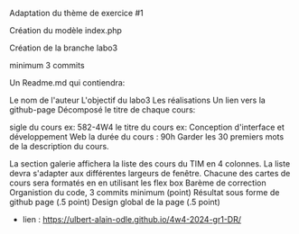 Adaptation du thème de exercice #1

Création du modèle index.php

Création de la branche labo3

minimum 3 commits

Un Readme.md qui contiendra:

Le nom de l'auteur
L'objectif du labo3
Les réalisations
Un lien vers la github-page
Décomposé le titre de chaque cours:

sigle du cours ex: 582-4W4
le titre du cours ex: Conception d'interface et développement Web
la durée du cours : 90h
Garder les 30 premiers mots de la description du cours.

La section galerie affichera la liste des cours du TIM en 4 colonnes.
La liste devra s'adapter aux différentes largeurs de fenêtre.
Chacune des cartes de cours sera formatés en en utilisant les flex box
Barème de correction
Organistion du code, 3 commits minimum (point)
Résultat sous forme de github page (.5 point)
Design global de la page (.5 point)

- lien : https://ulbert-alain-odle.github.io/4w4-2024-gr1-DR/
